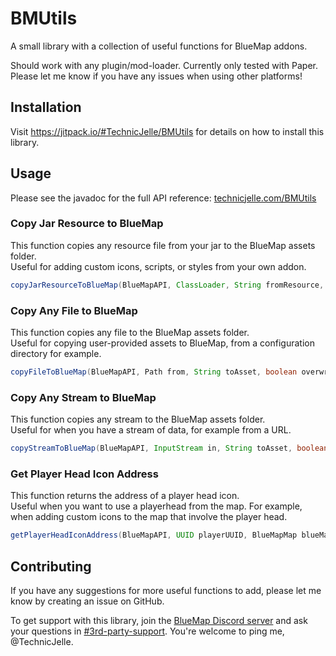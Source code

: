 # BMUtils
A small library with a collection of useful functions for BlueMap addons.

Should work with any plugin/mod-loader. Currently only tested with Paper.
Please let me know if you have any issues when using other platforms!

## Installation
Visit https://jitpack.io/#TechnicJelle/BMUtils for details on how to install this library.

## Usage
Please see the javadoc for the full API reference: [technicjelle.com/BMUtils](https://technicjelle.com/BMUtils/com/technicjelle/BMUtils.html)

### Copy Jar Resource to BlueMap
This function copies any resource file from your jar to the BlueMap assets folder.\
Useful for adding custom icons, scripts, or styles from your own addon.
```java
copyJarResourceToBlueMap(BlueMapAPI, ClassLoader, String fromResource, String toAsset, boolean overwrite)
```

### Copy Any File to BlueMap
This function copies any file to the BlueMap assets folder.\
Useful for copying user-provided assets to BlueMap,
from a configuration directory for example.
```java
copyFileToBlueMap(BlueMapAPI, Path from, String toAsset, boolean overwrite)
```

### Copy Any Stream to BlueMap
This function copies any stream to the BlueMap assets folder.\
Useful for when you have a stream of data, for example from a URL.
```java
copyStreamToBlueMap(BlueMapAPI, InputStream in, String toAsset, boolean overwrite)
```

### Get Player Head Icon Address
This function returns the address of a player head icon.\
Useful when you want to use a playerhead from the map.
For example, when adding custom icons to the map that involve the player head.
```java
getPlayerHeadIconAddress(BlueMapAPI, UUID playerUUID, BlueMapMap blueMapMap)
```

## Contributing
If you have any suggestions for more useful functions to add, please let me know by creating an issue on GitHub.

To get support with this library, join the [BlueMap Discord server](https://bluecolo.red/map-discord)
and ask your questions in [#3rd-party-support](https://discord.com/channels/665868367416131594/863844716047106068). You're welcome to ping me, @TechnicJelle.

